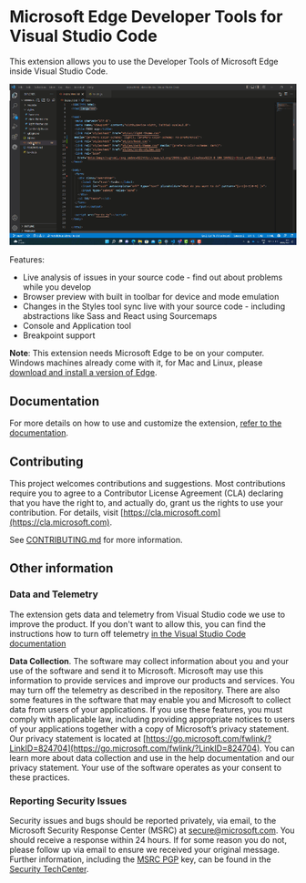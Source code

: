 # Microsoft Edge Developer Tools for Visual Studio Code

This extension allows you to use the Developer Tools of Microsoft Edge inside
Visual Studio Code.

![Walkthrough of the extension](img/edge-for-vscode-context-walkthrough.gif)

Features:

-   Live analysis of issues in your source code - find out about problems while
    you develop
-   Browser preview with built in toolbar for device and mode emulation
-   Changes in the Styles tool sync live with your source code - including
    abstractions like Sass and React using Sourcemaps
-   Console and Application tool
-   Breakpoint support

**Note**: This extension needs Microsoft Edge to be on your computer. Windows
machines already come with it, for Mac and Linux, please
[download and install a version of Edge](https://www.microsoft.com/edge).

## Documentation

For more details on how to use and customize the extension,
[refer to the documentation](https://learn.microsoft.com/microsoft-edge/visual-studio-code/microsoft-edge-devtools-extension).

## Contributing

This project welcomes contributions and suggestions. Most contributions require
you to agree to a Contributor License Agreement (CLA) declaring that you have
the right to, and actually do, grant us the rights to use your contribution. For
details, visit [https://cla.microsoft.com](https://cla.microsoft.com).

See
[CONTRIBUTING.md](https://github.com/Microsoft/vscode-edge-devtools/blob/main/CONTRIBUTING.md)
for more information.

## Other information

### Data and Telemetry

The extension gets data and telemetry from Visual Studio code we use to improve
the product. If you don't want to allow this, you can find the instructions how
to turn off telemetry
[in the Visual Studio Code documentation](https://code.visualstudio.com/docs/getstarted/telemetry)

**Data Collection**. The software may collect information about you and your use
of the software and send it to Microsoft. Microsoft may use this information to
provide services and improve our products and services. You may turn off the
telemetry as described in the repository. There are also some features in the
software that may enable you and Microsoft to collect data from users of your
applications. If you use these features, you must comply with applicable law,
including providing appropriate notices to users of your applications together
with a copy of Microsoft’s privacy statement. Our privacy statement is located
at
[https://go.microsoft.com/fwlink/?LinkID=824704](https://go.microsoft.com/fwlink/?LinkID=824704).
You can learn more about data collection and use in the help documentation and
our privacy statement. Your use of the software operates as your consent to
these practices.

### Reporting Security Issues

Security issues and bugs should be reported privately, via email, to the
Microsoft Security Response Center (MSRC) at
[secure@microsoft.com](mailto:secure@microsoft.com). You should receive a
response within 24 hours. If for some reason you do not, please follow up via
email to ensure we received your original message. Further information,
including the [MSRC PGP](https://technet.microsoft.com/security/dn606155) key,
can be found in the
[Security TechCenter](https://technet.microsoft.com/security/default).
